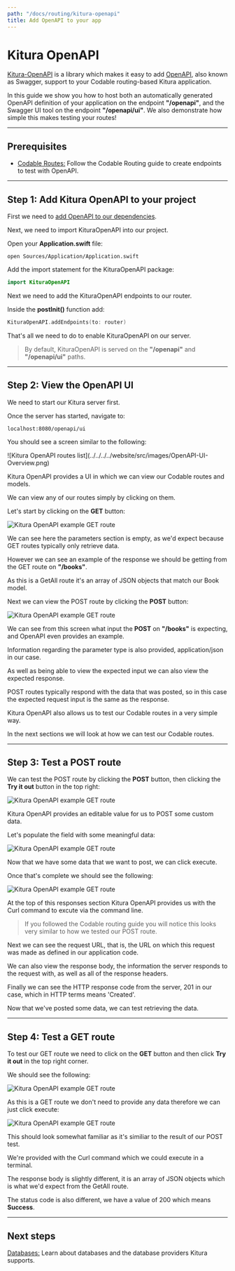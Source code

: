 ```yaml
---
path: "/docs/routing/kitura-openapi"
title: Add OpenAPI to your app
---
```


# Kitura OpenAPI

[Kitura-OpenAPI](https://github.com/IBM-Swift/Kitura-OpenAPI) is a library which makes it easy to add [OpenAPI](https://www.openapis.org), also known as Swagger, support to your Codable routing-based Kitura application.

In this guide we show you how to host both an automatically generated OpenAPI definition of your application on the endpoint **"/openapi"**, and the Swagger UI tool on the endpoint **"/openapi/ui"**. We also demonstrate how simple this makes testing your routes!

---

## Prerequisites

*   [Codable Routes:](./codable-routing) Follow the Codable Routing guide to create endpoints to test with OpenAPI.

---

## Step 1: Add Kitura OpenAPI to your project

First we need to [add OpenAPI to our dependencies](https://github.com/IBM-Swift/Kitura-OpenAPI#getting-started).

Next, we need to import KituraOpenAPI into our project.

Open your **Application.swift** file:
```
open Sources/Application/Application.swift
```

Add the import statement for the KituraOpenAPI package:
```swift
import KituraOpenAPI
```

Next we need to add the KituraOpenAPI endpoints to our router.

Inside the **postInit()** function add:
```swift
KituraOpenAPI.addEndpoints(to: router)
```

That's all we need to do to enable KituraOpenAPI on our server.

>By default, KituraOpenAPI is served on the **"/openapi"** and **"/openapi/ui"** paths.

---

## Step 2: View the OpenAPI UI

We need to start our Kitura server first.

Once the server has started, navigate to:
```
localhost:8080/openapi/ui
```

You should see a screen similar to the following:

<div class="img-container">![Kitura OpenAPI routes list](../../../../website/src/images/OpenAPI-UI-Overview.png)</div>

Kitura OpenAPI provides a UI in which we can view our Codable routes and models.

We can view any of our routes simply by clicking on them.

Let's start by clicking on the **GET** button:

![Kitura OpenAPI example GET route](../../../../website/src/images/OpenAPI-UI-GET.png)

We can see here the parameters section is empty, as we'd expect because GET routes typically only retrieve data.

However we can see an example of the response we should be getting from the GET route on **"/books"**.

As this is a GetAll route it's an array of JSON objects that match our Book model.

Next we can view the POST route by clicking the **POST** button:

![Kitura OpenAPI example GET route](../../../../website/src/images/OpenAPI-UI-POST.png)

We can see from this screen what input the **POST** on **"/books"** is expecting, and OpenAPI even provides an example.

Information regarding the parameter type is also provided, application/json in our case.

As well as being able to view the expected input we can also view the expected response.

POST routes typically respond with the data that was posted, so in this case the expected request input is the same as the response.

Kitura OpenAPI also allows us to test our Codable routes in a very simple way.

In the next sections we will look at how we can test our Codable routes.

---

## Step 3: Test a POST route

We can test the POST route by clicking the **POST** button, then clicking the **Try it out** button in the top right:

![Kitura OpenAPI example GET route](../../../../website/OpenAPI-UI-POST-Try.png)

Kitura OpenAPI provides an editable value for us to POST some custom data.

Let's populate the field with some meaningful data:

![Kitura OpenAPI example GET route](../../../../website/src/images/OpenAPI-UI-POST-Try-Data.png)

Now that we have some data that we want to post, we can click execute.

Once that's complete we should see the following:

![Kitura OpenAPI example GET route](../../../../website/src/images/OpenAPI-UI-POST-Execute.png)

At the top of this responses section Kitura OpenAPI provides us with the Curl command to excute via the command line.

>If you followed the Codable routing guide you will notice this looks very similar to how we tested our POST route.

Next we can see the request URL, that is, the URL on which this request was made as defined in our application code.

We can also view the response body, the information the server responds to the request with, as well as all of the response headers.

Finally we can see the HTTP response code from the server, 201 in our case, which in HTTP terms means 'Created'.

Now that we've posted some data, we can test retrieving the data.

---

## Step 4: Test a GET route

To test our GET route we need to click on the **GET** button and then click **Try it out** in the top right corner.

We should see the following:

![Kitura OpenAPI example GET route](../../../../website/src/images/OpenAPI-UI-GET-Try.png)

As this is a GET route we don't need to provide any data therefore we can just click execute:

![Kitura OpenAPI example GET route](../../../../website/src/images/OpenAPI-UI-GET-Execute.png)

This should look somewhat familiar as it's similiar to the result of our POST test.

We're provided with the Curl command which we could execute in a terminal.

The response body is slightly different, it is an array of JSON objects which is what we'd expect from the GetAll route.

The status code is also different, we have a value of 200 which means **Success**.

---

## Next steps

[Databases:](../databases/what-are-databases) Learn about databases and the database providers Kitura supports.
